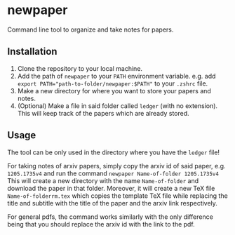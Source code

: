 # newpaper

Command line tool to organize and take notes for papers.

## Installation

1. Clone the repository to your local machine.
2. Add the path of `newpaper` to your `PATH` environment variable.
   e.g. add `export PATH="path-to-folder/newpaper:$PATH"` to your `.zshrc` file.
3. Make a new directory for where you want to store your papers and notes.
4. (Optional) Make a file in said folder called `ledger` (with no extension). 
   This will keep track of the papers which are already stored.

## Usage

The tool can be only used in the directory where you have the `ledger` file! 

For taking notes of arxiv papers, simply copy the arxiv id of said paper, e.g. `1205.1735v4` and run the command 
`newpaper Name-of-folder 1205.1735v4` 
This will create a new directory with the name `Name-of-folder` and download the paper in that folder.
Moreover, it will create a new TeX file `Name-of-folderrm.tex` which copies the template TeX file while replacing 
the title and subtitle with the title of the paper and the arxiv link respectively.

For general pdfs, the command works similarly with the only difference being that you should replace 
the arxiv id with the link to the pdf.



